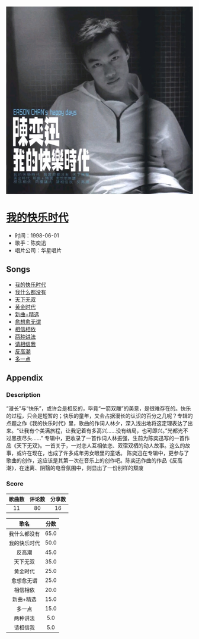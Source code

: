 <p align="center">
	<img src="imgs/我的快乐时代.jpg" alt="album_img" />
</p>

# [我的快乐时代](https://music.163.com/album?id=2374013)

* 时间：1998-06-01
* 歌手：陈奕迅
* 唱片公司：华星唱片
## Songs

* [我的快乐时代](songs/我的快乐时代_26075150/README.md)
* [我什么都没有](songs/我什么都没有_26075151/README.md)
* [天下无双](songs/天下无双_26075149/README.md)
* [黄金时代](songs/黄金时代_26075146/README.md)
* [新曲+精选](songs/新曲_精选_28747689/README.md)
* [愈想愈无谓](songs/愈想愈无谓_26075153/README.md)
* [相信相依](songs/相信相依_26075152/README.md)
* [两种讲法](songs/两种讲法_26075147/README.md)
* [请相信我](songs/请相信我_26075148/README.md)
* [反高潮](songs/反高潮_26075145/README.md)
* [多一点](songs/多一点_26075144/README.md)
## Appendix

### Description

“漫长”与“快乐”，或许会是相反的，毕竟“一箭双雕”的美意，是很难存在的。快乐的过程，只会是短暂的；快乐的童年，又会占据漫长的认识的百分之几呢？专辑的点题之作《我的快乐时代》里，歌曲的作词人林夕，深入浅出地将这定理表达了出来。“让我有个美满旅程，让我记着有多高兴......没有结局，也可即兴。”光都光不过黑夜尽头......”
专辑中，更收录了一首作词人林振强，生前为陈奕迅写的一首作品《天下无双》。一首关于，一对恋人互相依恋、双宿双栖的动人故事。这么的故事，或许在现在，也成了许多成年男女眼里的童话。
陈奕迅在专辑中，更参与了歌曲的创作，这应该是其第一次在音乐上的创作吧。陈奕迅作曲的作品《反高潮》，在迷离、阴翳的电音氛围中，则显出了一份别样的颓废

### Score

|歌曲数|评论数|分享数|
|:---:|:---:|:---:|
|11|80|16|

|歌名|分数|
|:---:|:---:|
|我什么都没有|65.0
|我的快乐时代|50.0
|反高潮|45.0
|天下无双|35.0
|黄金时代|25.0
|愈想愈无谓|25.0
|相信相依|20.0
|新曲+精选|15.0
|多一点|15.0
|两种讲法|5.0
|请相信我|5.0
